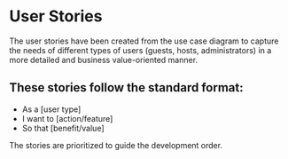 # User Stories

The user stories have been created from the use case diagram to capture the needs of different types of users (guests, hosts, administrators) in a more detailed and business value-oriented manner.

## These stories follow the standard format:

- As a [user type]
- I want to [action/feature]
- So that [benefit/value]

The stories are prioritized to guide the development order.

